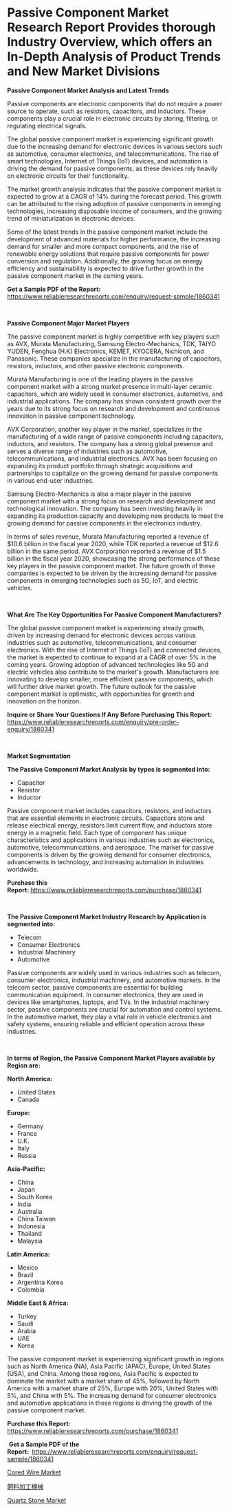 <p><h1>Passive Component Market Research Report Provides thorough Industry Overview, which offers an In-Depth Analysis of Product Trends and New Market Divisions</h1></p><p><strong>Passive Component Market Analysis and Latest Trends</strong></p>
<p><p>Passive components are electronic components that do not require a power source to operate, such as resistors, capacitors, and inductors. These components play a crucial role in electronic circuits by storing, filtering, or regulating electrical signals.</p><p>The global passive component market is experiencing significant growth due to the increasing demand for electronic devices in various sectors such as automotive, consumer electronics, and telecommunications. The rise of smart technologies, Internet of Things (IoT) devices, and automation is driving the demand for passive components, as these devices rely heavily on electronic circuits for their functionality.</p><p>The market growth analysis indicates that the passive component market is expected to grow at a CAGR of 14% during the forecast period. This growth can be attributed to the rising adoption of passive components in emerging technologies, increasing disposable income of consumers, and the growing trend of miniaturization in electronic devices.</p><p>Some of the latest trends in the passive component market include the development of advanced materials for higher performance, the increasing demand for smaller and more compact components, and the rise of renewable energy solutions that require passive components for power conversion and regulation. Additionally, the growing focus on energy efficiency and sustainability is expected to drive further growth in the passive component market in the coming years.</p></p>
<p><strong>Get a Sample PDF of the Report:&nbsp;</strong> <a href="https://www.reliableresearchreports.com/enquiry/request-sample/1860341">https://www.reliableresearchreports.com/enquiry/request-sample/1860341</a></p>
<p>&nbsp;</p>
<p><strong>Passive Component Major Market Players</strong></p>
<p><p>The passive component market is highly competitive with key players such as AVX, Murata Manufacturing, Samsung Electro-Mechanics, TDK, TAIYO YUDEN, Fenghua (H.K) Electronics, KEMET, KYOCERA, Nichicon, and Panasonic. These companies specialize in the manufacturing of capacitors, resistors, inductors, and other passive electronic components.</p><p>Murata Manufacturing is one of the leading players in the passive component market with a strong market presence in multi-layer ceramic capacitors, which are widely used in consumer electronics, automotive, and industrial applications. The company has shown consistent growth over the years due to its strong focus on research and development and continuous innovation in passive component technology.</p><p>AVX Corporation, another key player in the market, specializes in the manufacturing of a wide range of passive components including capacitors, inductors, and resistors. The company has a strong global presence and serves a diverse range of industries such as automotive, telecommunications, and industrial electronics. AVX has been focusing on expanding its product portfolio through strategic acquisitions and partnerships to capitalize on the growing demand for passive components in various end-user industries.</p><p>Samsung Electro-Mechanics is also a major player in the passive component market with a strong focus on research and development and technological innovation. The company has been investing heavily in expanding its production capacity and developing new products to meet the growing demand for passive components in the electronics industry.</p><p>In terms of sales revenue, Murata Manufacturing reported a revenue of $10.6 billion in the fiscal year 2020, while TDK reported a revenue of $12.6 billion in the same period. AVX Corporation reported a revenue of $1.5 billion in the fiscal year 2020, showcasing the strong performance of these key players in the passive component market. The future growth of these companies is expected to be driven by the increasing demand for passive components in emerging technologies such as 5G, IoT, and electric vehicles.</p></p>
<p>&nbsp;</p>
<p><strong>What Are The Key Opportunities For Passive Component Manufacturers?</strong></p>
<p><p>The global passive component market is experiencing steady growth, driven by increasing demand for electronic devices across various industries such as automotive, telecommunications, and consumer electronics. With the rise of Internet of Things (IoT) and connected devices, the market is expected to continue to expand at a CAGR of over 5% in the coming years. Growing adoption of advanced technologies like 5G and electric vehicles also contribute to the market's growth. Manufacturers are innovating to develop smaller, more efficient passive components, which will further drive market growth. The future outlook for the passive component market is optimistic, with opportunities for growth and innovation on the horizon.</p></p>
<p><strong>Inquire or Share Your Questions If Any Before Purchasing This Report:</strong> <a href="https://www.reliableresearchreports.com/enquiry/pre-order-enquiry/1860341">https://www.reliableresearchreports.com/enquiry/pre-order-enquiry/1860341</a></p>
<p>&nbsp;</p>
<p><strong>Market Segmentation</strong></p>
<p><strong>The Passive Component Market Analysis by types is segmented into:</strong></p>
<p><ul><li>Capacitor</li><li>Resistor</li><li>Inductor</li></ul></p>
<p><p>Passive component market includes capacitors, resistors, and inductors that are essential elements in electronic circuits. Capacitors store and release electrical energy, resistors limit current flow, and inductors store energy in a magnetic field. Each type of component has unique characteristics and applications in various industries such as electronics, automotive, telecommunications, and aerospace. The market for passive components is driven by the growing demand for consumer electronics, advancements in technology, and increasing automation in industries worldwide.</p></p>
<p><strong>Purchase this Report:&nbsp;</strong><a href="https://www.reliableresearchreports.com/purchase/1860341">https://www.reliableresearchreports.com/purchase/1860341</a></p>
<p>&nbsp;</p>
<p><strong>The Passive Component Market Industry Research by Application is segmented into:</strong></p>
<p><ul><li>Telecom</li><li>Consumer Electronics</li><li>Industrial Machinery</li><li>Automotive</li></ul></p>
<p><p>Passive components are widely used in various industries such as telecom, consumer electronics, industrial machinery, and automotive markets. In the telecom sector, passive components are essential for building communication equipment. In consumer electronics, they are used in devices like smartphones, laptops, and TVs. In the industrial machinery sector, passive components are crucial for automation and control systems. In the automotive market, they play a vital role in vehicle electronics and safety systems, ensuring reliable and efficient operation across these industries.</p></p>
<p>&nbsp;</p>
<p><strong>In terms of Region, the Passive Component Market Players available by Region are:</strong></p>
<p>
    <p> <strong> North America: </strong>
        <ul>
            <li>United States</li>
            <li>Canada</li>
        </ul>
        </p> 
    <p> <strong> Europe: </strong>
        <ul>
            <li>Germany</li>
            <li>France</li>
            <li>U.K.</li>
            <li>Italy</li>
            <li>Russia</li>
        </ul>
        </p> 
    <p> <strong> Asia-Pacific: </strong>
        <ul>
            <li>China</li>
            <li>Japan</li>
            <li>South Korea</li>
            <li>India</li>
            <li>Australia</li>
            <li>China Taiwan</li>
            <li>Indonesia</li>
            <li>Thailand</li>
            <li>Malaysia</li>
        </ul>
        </p> 
    <p> <strong> Latin America: </strong>
        <ul>
            <li>Mexico</li>
            <li>Brazil</li>
            <li>Argentina Korea</li>
            <li>Colombia</li>
        </ul>
        </p> 
    <p> <strong> Middle East & Africa: </strong>
        <ul>
            <li>Turkey</li>
            <li>Saudi</li>
            <li>Arabia</li>
            <li>UAE</li>
            <li>Korea</li>
        </ul>
    </p>
    </p>
<p><p>The passive component market is experiencing significant growth in regions such as North America (NA), Asia Pacific (APAC), Europe, United States (USA), and China. Among these regions, Asia Pacific is expected to dominate the market with a market share of 45%, followed by North America with a market share of 25%, Europe with 20%, United States with 5%, and China with 5%. The increasing demand for consumer electronics and automotive applications in these regions is driving the growth of the passive component market.</p></p>
<p><strong>Purchase this Report: </strong><a href="https://www.reliableresearchreports.com/purchase/1860341">https://www.reliableresearchreports.com/purchase/1860341</a></p>
<p>&nbsp;<strong>Get a Sample PDF of the Report:&nbsp;&nbsp;</strong><a href="https://www.reliableresearchreports.com/enquiry/request-sample/1860341">https://www.reliableresearchreports.com/enquiry/request-sample/1860341</a></p>
<p><strong></strong></p>
<p><p><a href="https://sulfuric-clavicle-d39.notion.site/Cored-Wire-Market-Size-Growth-Outlook-from-2024-to-2031-projecting-at-Market-s-Trends-Analysis-by--217d3fae2b604008a9d94d31ecd712b9">Cored Wire Market</a></p><p><a href="https://github.com/avbqbctihcbe2/Market-Research-Report-List-1/blob/main/55437208756.md">飼料加工機械</a></p><p><a href="https://automatic-knee-4c7.notion.site/Quartz-Stone-Market-Size-Growing-and-Forecasted-for-period-from-2024-2031-and-provides-complete-ma-de095b8f39c348258c46edec9ee49bb4">Quartz Stone Market</a></p></p>